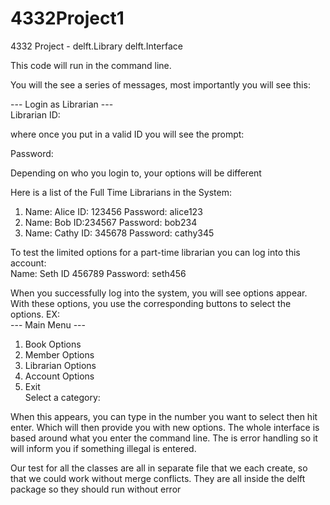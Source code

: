 # 4332Project1
4332 Project - delft.Library delft.Interface

This code will run in the command line. 

You will the see a series of messages, most importantly you will see this:

--- Login as Librarian --- <br>
Librarian ID: 

where once you put in a valid ID you will see the prompt:

Password: 

Depending on who you login to, your options will be different

Here is a list of the Full Time Librarians in the System:
1. Name: Alice  ID: 123456  Password: alice123
2. Name: Bob  ID:234567  Password: bob234
3. Name: Cathy  ID: 345678  Password: cathy345<br>

To test the limited options for a part-time librarian you can log into this account: <br>
Name: Seth  ID 456789  Password: seth456

When you successfully log into the system, you will see options appear.
With these options, you use the corresponding buttons to select the options.
EX: <br>
--- Main Menu ---<br>
1. Book Options
2. Member Options
3. Librarian Options
4. Account Options
5. Exit<br>
Select a category:

When this appears, you can type in the number you want to select then hit enter. Which will then provide you with new options.
The whole interface is based around what you enter the command line.
The is error handling so it will inform you if something illegal is entered.

Our test for all the classes are all in separate file that we each create, so that we could work without merge conflicts.
They are all inside the delft package so they should run without error
